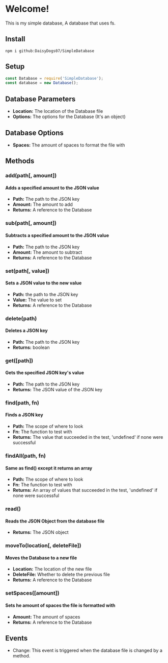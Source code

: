 # Welcome!
This is my simple database, A database that uses fs.

## Install
```console
npm i github:DaisyDogs07/SimpleDatabase
```

## Setup
```js
const Database = require('SimpleDatabase');
const database = new Database();
```

## Database Parameters
* **Location:** The location of the Database file
* **Options:** The options for the Database (It's an object)

## Database Options
* **Spaces:** The amount of spaces to format the file with

## Methods
### add(path\[, amount\])
#### Adds a specified amount to the JSON value
* **Path:** The path to the JSON key
* **Amount:** The amount to add
* **Returns:** A reference to the Database

### sub(path\[, amount\])
#### Subtracts a specified amount to the JSON value
* **Path:** The path to the JSON key
* **Amount:** The amount to subtract
* **Returns:** A reference to the Database

### set(path\[, value\])
#### Sets a JSON value to the new value
* **Path:** the path to the JSON key
* **Value:** The value to set
* **Returns:** A reference to the Database

### delete(path)
#### Deletes a JSON key
* **Path:** The path to the JSON key
* **Returns:** boolean

### get(\[path\])
#### Gets the specified JSON key's value
* **Path:** The path to the JSON key
* **Returns:** The JSON value of the JSON key

### find(path, fn)
#### Finds a JSON key
* **Path:** The scope of where to look
* **Fn:** The function to test with
* **Returns:** The value that succeeded in the test, 'undefined' if none were successful

### findAll(path, fn)
#### Same as find() except it returns an array
* **Path:** The scope of where to look
* **Fn:** The function to test with
* **Returns:** An array of values that succeeded in the test, 'undefined' if none were successful

### read()
#### Reads the JSON Object from the database file
* **Returns:** The JSON object

### moveTo(location\[, deleteFile\])
#### Moves the Database to a new file
* **Location:** The location of the new file
* **DeleteFile:** Whether to delete the previous file
* **Returns:** A reference to the Database

### setSpaces(\[amount\])
#### Sets he amount of spaces the file is formatted with
* **Amount:** The amount of spaces
* **Returns:** A reference to the Database

## Events
* Change: This event is triggered when the database file is changed by a method.
